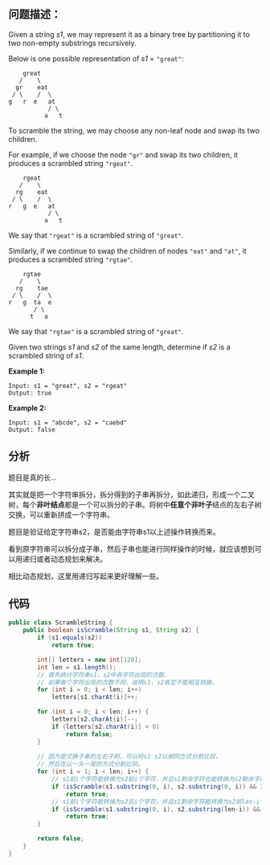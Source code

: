 ## 问题描述：

Given a string *s1*, we may represent it as a binary tree by partitioning it to two non-empty substrings recursively.

Below is one possible representation of *s1* = `"great"`:

```
    great
   /    \
  gr    eat
 / \    /  \
g   r  e   at
           / \
          a   t
```

To scramble the string, we may choose any non-leaf node and swap its two children.

For example, if we choose the node `"gr"` and swap its two children, it produces a scrambled string `"rgeat"`.

```
    rgeat
   /    \
  rg    eat
 / \    /  \
r   g  e   at
           / \
          a   t
```

We say that `"rgeat"` is a scrambled string of `"great"`.

Similarly, if we continue to swap the children of nodes `"eat"` and `"at"`, it produces a scrambled string `"rgtae"`.

```
    rgtae
   /    \
  rg    tae
 / \    /  \
r   g  ta  e
       / \
      t   a
```

We say that `"rgtae"` is a scrambled string of `"great"`.

Given two strings *s1* and *s2* of the same length, determine if *s2* is a scrambled string of *s1*.

**Example 1:**

```
Input: s1 = "great", s2 = "rgeat"
Output: true
```

**Example 2:**

```
Input: s1 = "abcde", s2 = "caebd"
Output: false
```

## 分析

题目是真的长...

其实就是把一个字符串拆分，拆分得到的子串再拆分，如此递归，形成一个二叉树，每个**非叶结点**都是一个可以拆分的子串。将树中**任意个非叶子**结点的左右子树交换，可以重新拼成一个字符串。

题目是验证给定字符串s2，是否能由字符串s1以上述操作转换而来。

看到原字符串可以拆分成子串，然后子串也能进行同样操作的时候，就应该想到可以用递归或者动态规划来解决。

相比动态规划，这里用递归写起来更好理解一些。

## 代码

```java
public class ScrambleString {
    public boolean isScramble(String s1, String s2) {
        if (s1.equals(s2))
            return true;

        int[] letters = new int[128];
        int len = s1.length();
        // 首先统计字符串s1，s2中各字符出现的次数，
        // 如果每个字符出现的次数不同，说明s1，s2肯定不能相互转换。
        for (int i = 0; i < len; i++)
            letters[s1.charAt(i)]++;

        for (int i = 0; i < len; i++) {
            letters[s2.charAt(i)]--;
            if (letters[s2.charAt(i)] < 0)
                return false;
        }
		
        // 因为是交换子串的左右子树，可以将s1 s2以相同方式分割比较，
        // 然后在以一头一尾的方式分割比较。
        for (int i = 1; i < len; i++) {
            // s1前i个字符能转换为s2前i个字符，并且s1剩余字符也能转换为s2剩余字符。
            if (isScramble(s1.substring(0, i), s2.substring(0, i)) && isScramble(s1.substring(i), s2.substring(i)))
                return true;
            // s1前i个字符能转换为s2后i个字符，并且s1剩余字符能转换为s2前len-i个字符。
            if (isScramble(s1.substring(0, i), s2.substring(len-i)) && isScramble(s1.substring(i), s2.substring(0, len-i)))
                return true;
        }

        return false;
    }
}
```

